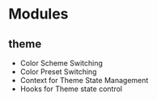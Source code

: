 # Modules

## theme

- Color Scheme Switching
- Color Preset Switching
- Context for Theme State Management
- Hooks for Theme state control
